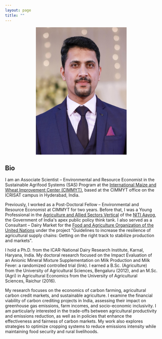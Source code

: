 ```yaml
---
layout: page
title: ""
---
```

<p align="center">
  <img width="300" height="420" src="unnamed.jpg">
</p>

## Bio ##

  I am an Associate Scientist – Environmental and Resource Economist in the Sustainable Agrifood Systems (SAS) Program at the [International Maize and Wheat Improvement Center (CIMMYT)](https://www.cimmyt.org/), based at the CIMMYT office on the ICRISAT campus in Hyderabad, India.
  
  Previously, I worked as a Post-Doctoral Fellow – Environmental and Resource Economist at CIMMYT for two years. Before that, I was a Young Professional in the [Agriculture and Allied Sectors Vertical](https://www.niti.gov.in/index.php/verticals/agriculture) of the [NITI Aayog](https://www.niti.gov.in/), the Government of India's apex public policy think tank. I also served as a Consultant – Dairy Market for the [Food and Agriculture Organization of the United Nations](https://www.fao.org/about/en/) under the project "Guidelines to increase the resilience of agricultural supply chains: Getting on the right track to stabilize production and markets".
  
  I hold a Ph.D. from the ICAR-National Dairy Research Institute, Karnal, Haryana, India. My doctoral research focused on the Impact Evaluation of an Anionic Mineral Mixture Supplementation on Milk Production and Milk Fever: a randomized controlled trial (link). I earned a B.Sc. (Agriculture) from the University of Agricultural Sciences, Bengaluru (2012), and an M.Sc. (Agri) in Agricultural Economics from the University of Agricultural Sciences, Raichur (2016).

  My research focuses on the economics of carbon farming, agricultural carbon credit markets, and sustainable agriculture. I examine the financial viability of carbon crediting projects in India, assessing their impact on greenhouse gas emissions, farm incomes, and socio-economic inclusivity​​. I am particularly interested in the trade-offs between agricultural productivity and emissions reduction, as well as in policies that enhance the effectiveness and fairness of carbon markets. My work also explores strategies to optimize cropping systems to reduce emissions intensity while maintaining food security and rural livelihoods.



